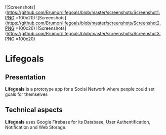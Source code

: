 ![Screenshots](https://github.com/Brumor/lifegoals/blob/master/screenshots/Screenshot1.PNG =100x20)
![Screenshots](https://github.com/Brumor/lifegoals/blob/master/screenshots/Screenshot2.PNG =100x20)
![Screenshots](https://github.com/Brumor/lifegoals/blob/master/screenshots/Screenshot3.PNG =100x20)

# Lifegoals

## Presentation

**Lifegoals** is a prototype app for a Social Network where people could set goals for themselves

## Technical aspects

**Lifegoals** uses Google Firebase for its Database, User Authentification, Notification and Web Storage.